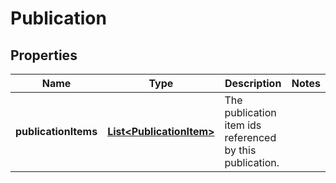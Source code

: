 
# Publication

## Properties
Name | Type | Description | Notes
------------ | ------------- | ------------- | -------------
**publicationItems** | [**List&lt;PublicationItem&gt;**](PublicationItem.md) | The publication item ids referenced by this publication. | 



